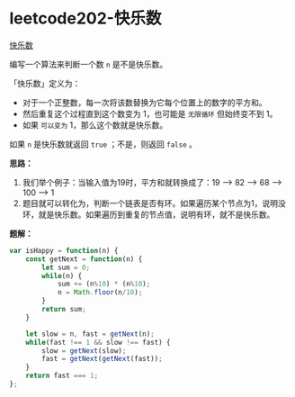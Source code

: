 # leetcode202-快乐数

<a href="https://leetcode-cn.com/problems/happy-number/" target="_blank">快乐数</a>

编写一个算法来判断一个数 `n` 是不是快乐数。

「快乐数」定义为：

- 对于一个正整数，每一次将该数替换为它每个位置上的数字的平方和。
- 然后重复这个过程直到这个数变为 1，也可能是 `无限循环` 但始终变不到 1。
- 如果 `可以变为` 1，那么这个数就是快乐数。

如果 `n` 是快乐数就返回 `true` ；不是，则返回 `false` 。

**思路：**

1. 我们举个例子：当输入值为19时，平方和就转换成了：19 --> 82 --> 68 --> 100 --> 1
2. 题目就可以转化为，判断一个链表是否有环。如果遍历某个节点为1，说明没环，就是快乐数。如果遍历到重复的节点值，说明有环，就不是快乐数。

**题解：**

```js
var isHappy = function(n) {
    const getNext = function(n) {
        let sum = 0;
        while(n) {
            sum += (n%10) * (n%10);
            n = Math.floor(n/10);
        }
        return sum;
    }

    let slow = n, fast = getNext(n);
    while(fast !== 1 && slow !== fast) {
        slow = getNext(slow);
        fast = getNext(getNext(fast));
    }
    return fast === 1;
};
```

